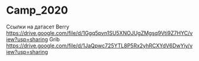 # Camp_2020
Ссылки на датасет
Berry https://drive.google.com/file/d/1Ggq5pvn1SU5XNOJUgZMgsq9Vti9Z7HYC/view?usp=sharing
Grib https://drive.google.com/file/d/1JaQpwc725YTL8P5Rx2yhRCXYdV6DwYiy/view?usp=sharing
